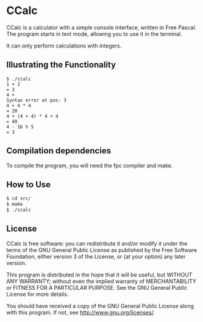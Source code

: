 # CCalc
CCalc is a calculator with a simple console interface, written in Free Pascal. The program starts in text mode, allowing you to use it in the terminal.

It can only perform calculations with integers.

## Illustrating the Functionality
```
$ ./ccalc
1 + 2
= 3
4 +
Syntax error at pos: 3
4 + 4 * 4
= 20
4 + (4 + 4) * 4 + 4
= 40
4 - 16 % 5
= 3
```

## Compilation dependencies
To compile the program, you will need the fpc compiler and make.

## How to Use
```sh
$ cd src/
$ make
$ ./ccalc
```

## License
CCalc is free software: you can redistribute it and/or modify
it under the terms of the GNU General Public License as published by
the Free Software Foundation, either version 3 of the License, or
(at your option) any later version.


This program is distributed in the hope that it will be useful,
but WITHOUT ANY WARRANTY; without even the implied warranty of
MERCHANTABILITY or FITNESS FOR A PARTICULAR PURPOSE.  See the
GNU General Public License for more details.

You should have received a copy of the GNU General Public License
along with this program.  If not, see <http://www.gnu.org/licenses/>.
